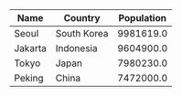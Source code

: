 | Name | Country | Population | 
| --- | --- | --- | 
 | Seoul | South Korea | 9981619.0 |  |
 | Jakarta | Indonesia | 9604900.0 |  |
 | Tokyo | Japan | 7980230.0 |  |
 | Peking | China | 7472000.0 |  |
